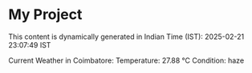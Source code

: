 # My Project

This content is dynamically generated in Indian Time (IST): 2025-02-21 23:07:49 IST


Current Weather in Coimbatore:
Temperature: 27.88 °C
Condition: haze
